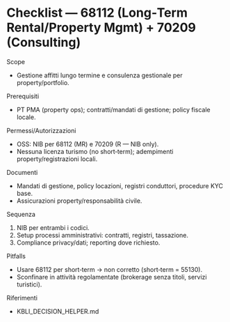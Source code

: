 # Checklist — 68112 (Long‑Term Rental/Property Mgmt) + 70209 (Consulting)

Scope
- Gestione affitti lungo termine e consulenza gestionale per property/portfolio.

Prerequisiti
- PT PMA (property ops); contratti/mandati di gestione; policy fiscale locale.

Permessi/Autorizzazioni
- OSS: NIB per 68112 (MR) e 70209 (R — NIB only).
- Nessuna licenza turismo (no short‑term); adempimenti property/registrazioni locali.

Documenti
- Mandati di gestione, policy locazioni, registri conduttori, procedure KYC base.
- Assicurazioni property/responsabilità civile.

Sequenza
1) NIB per entrambi i codici.
2) Setup processi amministrativi: contratti, registri, tassazione.
3) Compliance privacy/dati; reporting dove richiesto.

Pitfalls
- Usare 68112 per short‑term → non corretto (short‑term = 55130).
- Sconfinare in attività regolamentate (brokerage senza titoli, servizi turistici).

Riferimenti
- KBLI_DECISION_HELPER.md

